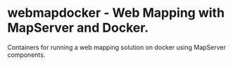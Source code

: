 # webmapdocker - Web Mapping with MapServer and Docker.
Containers for running a web mapping solution on docker using MapServer components.
